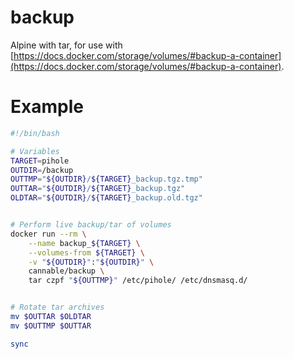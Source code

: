 # backup

Alpine with tar, for use with [https://docs.docker.com/storage/volumes/#backup-a-container](https://docs.docker.com/storage/volumes/#backup-a-container).

# Example

```bash
#!/bin/bash

# Variables
TARGET=pihole
OUTDIR=/backup
OUTTMP="${OUTDIR}/${TARGET}_backup.tgz.tmp"
OUTTAR="${OUTDIR}/${TARGET}_backup.tgz"
OLDTAR="${OUTDIR}/${TARGET}_backup.old.tgz"


# Perform live backup/tar of volumes
docker run --rm \
	--name backup_${TARGET} \
	--volumes-from ${TARGET} \
	-v "${OUTDIR}":"${OUTDIR}" \
	cannable/backup \
	tar czpf "${OUTTMP}" /etc/pihole/ /etc/dnsmasq.d/


# Rotate tar archives
mv $OUTTAR $OLDTAR
mv $OUTTMP $OUTTAR

sync
```

